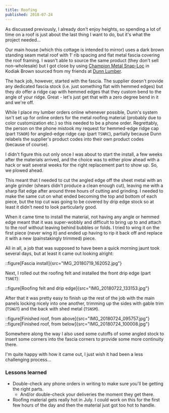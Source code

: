 ```yaml
---
title: Roofing
published: 2018-07-24
---
```


As discussed previously, I already don't enjoy heights, so spending a lot of time on a roof is just about the last thing I want to do, but it's what the project needed...

Our main house (which this cottage is intended to mirror) uses a dark brown standing seam metal roof with 1' rib spacing and flat metal fascia covering the roof framing.
I wasn't able to source the same product (they don't sell non-wholesale) but I got close by using [Champion Metal Snap-Loc](https://championmetal.com/residential/snap-loc/)
in Kodiak Brown sourced from my friends at [Dunn Lumber](http://www.dunnlumber.com/).

The hack job, however, started with the fascia. The supplier doesn't provide any dedicated fascia stock (i.e. just something flat with hemmed edges) but they _do_ offer
a ridge cap with hemmed edges that they custom bend to the angle of your ridge. Great - let's just get that with a zero degree bend in it and we're off.

While I place my lumber orders online whenever possible, Dunn's system isn't set up for online orders for the metal roofing material (probably due to color customization etc.)
so this needed to be a phone order. Regrettably, the person on the phone mistook my request for hemmed-edge ridge cap (part `TSNOR`) for angled-edge ridge cap (part `TSNRC`),
partially because Dunn relabels the supplier's product codes into their own product codes (because of course).

I didn't figure this out only once I was about to start the install, a few weeks after the materials arrived, and the choice was to either plow ahead with a hack
or wait several weeks for the right replacement part to show up. So, we plowed ahead.

This meant that I needed to cut the angled edge off the sheet metal with an angle grinder (shears didn't produce a clean enough cut), leaving me with a sharp flat edge
after around three hours of cutting and grinding. I needed to make the same cut on what ended becoming the top and bottom of each piece, but the top cut was going to be
covered by drip edge stock so at least it didn't need to look particularly good.

When it came time to install the material, not having any angle or hemmed edge meant that it was super-wobbly and difficult to bring up to
and attach to the roof without leaving behind bubbles or folds. I tried to wing it on the first piece (never wing it) and ended up having to rip it back off
and replace it with a new (painstakingly trimmed) piece.

All in all, a job that was supposed to have been a quick morning jaunt took several days, but at least it came out looking alright:

::figure[Fascia install]{src="IMG_20180719_162052.jpg"}

Next, I rolled out the roofing felt and installed the front drip edge (part `TSNET`):

::figure[Roofing felt and drip edge]{src="IMG_20180722_133153.jpg"}

After that it was pretty easy to finish up the rest of the job with the main panels locking nicely into one another, trimming up the sides with gable trim (`TSNGT`)
and the back with shed metal (`TSNSM`).

::figure[Finished roof, from above]{src="IMG_20180724_095757.jpg"}
::figure[Finished roof, from below]{src="IMG_20180724_100008.jpg"}

Somewhere along the way I also used some cutoffs of some angled stock to insert some corners into the fascia corners to provide some more continuity there.

I'm quite happy with how it came out, I just wish it had been a less challenging process...

### Lessons learned

- Double-check any phone orders in writing to make sure you'll be getting the right parts.
  - And/or double-check your deliveries the moment they get there.
- Roofing material gets really hot in July. I could work on this for the first few hours of the day and then the material just got too hot to handle.
